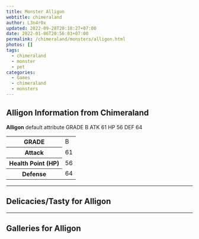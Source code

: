 ```yaml
---
title: Monster Alligon
webtitle: chimeraland
author: L3n4r0x
updated: 2022-09-28T20:18:27+07:00
date: 2022-01-06T20:56:03+07:00
permalink: /chimeraland/monsters/alligon.html
photos: []
tags:
  - chimeraland
  - monster
  - pet
categories:
  - Games
  - chimeraland
  - monsters
---
```


<section id="bootstrap-wrapper"><link rel="stylesheet" href="https://rawcdn.githack.com/dimaslanjaka/Web-Manajemen/870a349/css/bootstrap-5-3-0-alpha3-wrapper.css"/><h2 id="attribute">Alligon Information from Chimeraland</h2><p><b>Alligon</b> default attribute GRADE B ATK 61 HP 56 DEF 64<table><tr><th>GRADE</th><td>B</td></tr><tr><th>Attack</th><td>61</td></tr><tr><th>Health Point (HP)</th><td>56</td></tr><tr><th>Defense</th><td>64</td></tr></table></p><hr/><h2 id="delicacies">Delicacies/Tasty for Alligon</h2><div class="bg-dark text-light"></div><hr/><div id="gallery"><h2>Galleries for Alligon</h2><div class="row"></div></div></section>